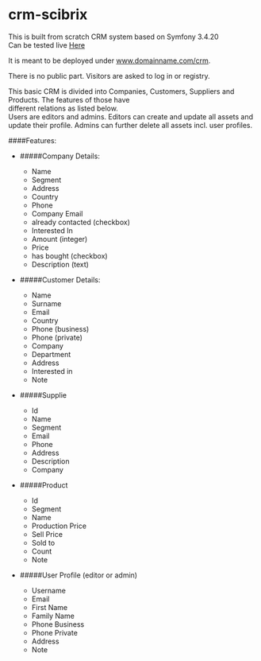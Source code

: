 crm-scibrix
===========
This is built from scratch CRM system based on Symfony 3.4.20  
Can be tested live [Here](http://u185019611.hostingerapp.com/crm/)  

It is meant to be deployed under www.domainname.com/crm. 

There is no public part. Visitors are asked to log in or registry.  
   
This basic CRM is divided into Companies, Customers, Suppliers and Products. The features of those have   
different relations as listed below.   
Users are editors and admins. Editors can create and update all assets and
update their profile. Admins can further delete all assets incl. user profiles.


####Features:  
* #####Company Details:
    -   Name
    -   Segment
    -   Address
    -   Country	
    -    Phone	
    -    Company Email	
    -    already contacted (checkbox) 
    -    Interested In	
    -    Amount	 (integer)
    -    Price	
    -    has bought (checkbox)
    -    Description (text)

* #####Customer Details:
    -   Name
    -   Surname
    -   Email
    -   Country	
    -    Phone (business)
    -    Phone (private)
    -    Company
    -    Department 	
    -    Address
    -    Interested in
    -    Note
    
* #####Supplie 
    - Id	
    - Name	
    - Segment	
    - Email	
    - Phone	
    - Address	
    - Description	
    - Company
    
    
* #####Product
    - Id	
    - Segment	
    - Name	
    - Production Price	
    - Sell Price	
    - Sold to	
    - Count	
    - Note	
    
* #####User Profile (editor or admin)
	
    - Username
    - Email
    - First Name
    - Family Name
    - Phone Business
    - Phone Private
    - Address
    - Note